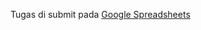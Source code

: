 Tugas di submit pada [Google Spreadsheets](https://docs.google.com/spreadsheets/d/1HYlPN3IwPtnIbphMQvHfuOGFg8UhfUq0B-WLzhGJRQU/edit?usp=sharing) 
